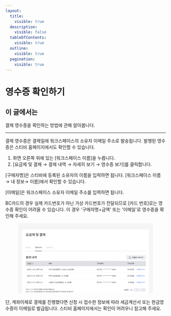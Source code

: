 ```yaml
---
layout:
  title:
    visible: true
  description:
    visible: false
  tableOfContents:
    visible: true
  outline:
    visible: true
  pagination:
    visible: true
---
```


# 영수증 확인하기

## **이 글에서는**

결제 영수증을 확인하는 방법에 관해 알아봅니다.

***

결제 영수증은 결제일에 워크스페이스의 소유자 이메일 주소로 발송됩니다. 발행된 영수증은 스티비 홈페이지에서도 확인할 수 있습니다.

1. 화면 오른쪽 위에 있는 \[워크스페이스 이름]을 누릅니다.
2. \[요금제 및 결제 → 결제 내역 → 자세히 보기 → 영수증 보기]를 클릭합니다.

\[구매자명]은 스티비에 등록된 소유자의 이름을 입력하면 됩니다. \[워크스페이스 이름 → 내 정보→ 이름]에서 확인할 수 있습니다.

\[이메일]은 워크스페이스 소유자 이메일 주소를 입력하면 됩니다.

BC카드의 경우 실제 카드번호가 아닌 가상 카드번호가 전달되므로 \[카드 번호]로는 영수증 확인이 어려울 수 있습니다. 이 경우 '구매자명+금액' 또는 '이메일'로 영수증을 확인해 주세요.

<figure><img src="../../.gitbook/assets/image (41) (1).png" alt=""><figcaption></figcaption></figure>



단, 계좌이체로 결제를 진행했다면 신청 시 접수한 정보에 따라 세금계산서 또는 현금영수증이 이메일로 발급됩니다. 스티비 홈페이지에서는 확인이 어려우니 참고해 주세요.
